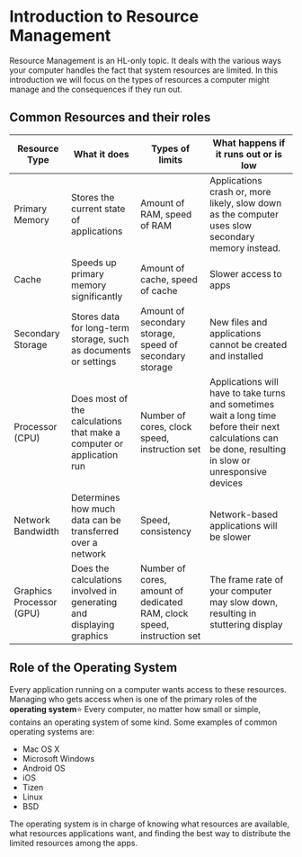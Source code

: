 # Introduction to Resource Management

Resource Management is an HL-only topic. It deals with the various ways your computer handles the fact 
that system resources are limited. In this introduction we will focus on the types of resources a computer 
might manage and the consequences if they run out.

## Common Resources and their roles

| Resource Type             | What it does                                                          | Types of limits                                                        | What happens if it runs out or is low                                                                                                                     |
| ------------------------- | --------------------------------------------------------------------- | ---------------------------------------------------------------------- | --------------------------------------------------------------------------------------------------------------------------------------------------------- |
| Primary Memory            | Stores the current state of applications                              | Amount of RAM, speed of RAM                                            | Applications crash or, more likely, slow down as the computer uses slow secondary memory instead.                                                         |
| Cache                     | Speeds up primary memory significantly                                | Amount of cache, speed of cache                                        | Slower access to apps                                                                                                                                     |
| Secondary Storage         | Stores data for long-term storage, such as documents or settings      | Amount of secondary storage, speed of secondary storage                | New files and applications cannot be created and installed                                                                                                |
| Processor (CPU)           | Does most of the calculations that make a computer or application run | Number of cores, clock speed, instruction set                          | Applications will have to take turns and sometimes wait a long time before their next calculations can be done, resulting in slow or unresponsive devices |
| Network Bandwidth         | Determines how much data can be transferred over a network            | Speed, consistency                                                     | Network-based applications will be slower                                                                                                                 |
| Graphics Processor  (GPU) | Does the calculations involved in generating and displaying graphics  | Number of cores, amount of dedicated RAM, clock speed, instruction set | The frame rate of your computer may slow down, resulting in stuttering display                                                                            |

## Role of the Operating System

Every application running on a computer wants access to these resources. Managing who gets access when
is one of the primary roles of the **operating system**:star:  Every computer, no matter how small or simple,
contains an operating system of some kind. Some examples of common operating systems are:

* Mac OS X
* Microsoft Windows
* Android OS
* iOS
* Tizen
* Linux
* BSD

The operating system is in charge of knowing what resources are available, what resources applications
want, and finding the best way to distribute the limited resources among the apps. 